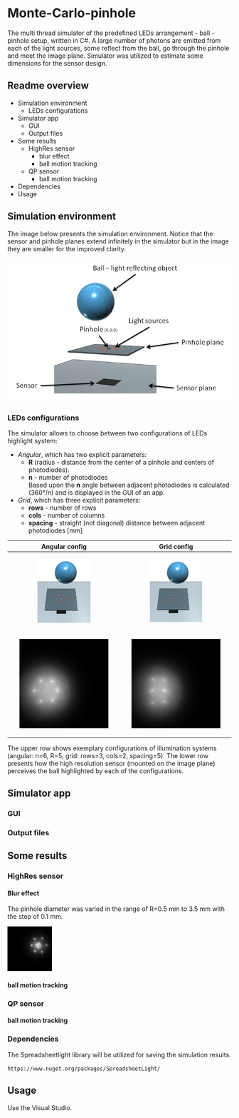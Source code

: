 # Monte-Carlo-pinhole

The multi thread simulator of the predefined LEDs arrangement - ball - pinhole setup, written in C#. A large number of photons are emitted from each of the light sources, some reflect from the ball, go through the pinhole and meet the image plane. Simulator was utilized to estimate some dimensions for the sensor design.

## Readme overview

* Simulation environment
  * LEDs configurations
* Simulator app
  * GUI
  * Output files
* Some results
  * HighRes sensor
    * blur effect
    * ball motion tracking
  * QP sensor
    * ball motion tracking
* Dependencies
* Usage

## Simulation environment

The image below presents the simulation environment. Notice that the sensor and pinhole planes extend infinitely in the simulator but in the image they are smaller for the improved clarity.

![Overview image](./src/Readme.png)

### LEDs configurations
The simulator allows to choose between two configurations of LEDs highlight system:
* _Angular_, which has two explicit parameters:  
  * <b>R</b> (radius - distance from the center of a pinhole and centers of photodiodes).  
  * <b>n</b> - number of photodiodes    
 Based upon the <b>n</b> angle between adjacent photodiodes is calculated (360°/n) and is displayed in the GUI of an app.
* _Grid_, which has three explicit parameters:  
  * <b>rows</b> - number of rows
  * <b>cols</b> - number of columns
  * <b>spacing</b> - straight (not diagonal) distance between adjacent photodiodes [mm]

| Angular config |   Grid config  |
|----------------|----------------|
| <p align="center"><img src="./src/angsm.png" width="50%" height="50%"></p> | <p align="center"><img src="./src/gridsm.png" width="50%" height="50%"></p>  |
| <p align="center"><img src="./src/anglren.png"></p>  | <p align="center"><img src="./src/gridren.png"></p>  |
The upper row shows exemplary configurations of illumination systems (angular: n=6, R=5, grid: rows=3, cols=2, spacing=5).
The lower row presents how the high resolution sensor (mounted on the image plane) perceives the ball highlighted by each of the configurations.

## Simulator app
### GUI
### Output files
## Some results
### HighRes sensor
#### Blur effect
The pinhole diameter was varied in the range of R=0.5 mm to 3.5 mm with the step of 0.1 mm.

![blur image](./src/blur2.gif)


#### ball motion tracking
### QP sensor
#### ball motion tracking
   
### Dependencies

The Spreadsheetlight library will be utilized for saving the simulation results.
```
https://www.nuget.org/packages/SpreadsheetLight/
```

## Usage

Use the Visual Studio.
